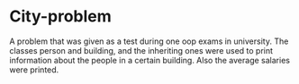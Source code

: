 # City-problem
A problem that was given as a test during one oop exams in university. The classes person and building, and the inheriting ones were used to print information about the people in a certain building. Also the average salaries were printed.
